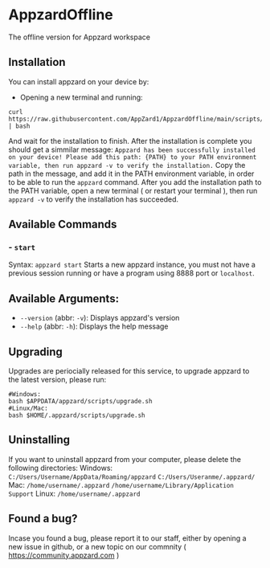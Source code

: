 # AppzardOffline
The offline version for Appzard workspace
## Installation
You can install appzard on your device by:
- Opening a new terminal and running:
 
```
curl https://raw.githubusercontent.com/AppZard1/AppzardOffline/main/scripts/install.sh | bash
```
And wait for the installation to finish.
After the installation is complete you should get a simmilar message:
`Appzard has been successfully installed on your device! Please add this path: {PATH} to your PATH environment variable, then run appzard -v to verify the installation.`
Copy the path in the message, and add it in the PATH environment variable, in order to be able to run the `appzard` command.
After you add the installation path to the PATH variable, open a new terminal ( or restart your terminal ), then run `appzard -v` to verify the installation has succeeded.
## Available Commands
  ### - `start`
  Syntax: `appzard start`
  Starts a new appzard instance, you must not have a previous session running or have a program using 8888 port or `localhost`.
## Available Arguments:
  - `--version` (abbr: `-v`): Displays appzard's version
  - `--help` (abbr: `-h`): Displays the help message
## Upgrading
  Upgrades are periocially released for this service, to upgrade appzard to the latest version, please run:
  ```
  #Windows:
  bash $APPDATA/appzard/scripts/upgrade.sh
  #Linux/Mac:
  bash $HOME/.appzard/scripts/upgrade.sh
  ```
## Uninstalling
  If you want to uninstall appzard from your computer, please delete the following directories:
  Windows:
  `C:/Users/Username/AppData/Roaming/appzard`
  `C:/Users/Useranme/.appzard/`
  Mac:
  `/home/username/.appzard`
  `/home/username/Library/Application Support`
  Linux:
  `/home/username/.appzard`
## Found a bug?
Incase you found a bug, please report it to our staff, either by opening a new issue in github, or a new topic on our commnity ( https://community.appzard.com )
